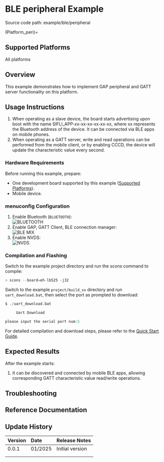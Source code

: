 # BLE peripheral Example

Source code path: example/ble/peripheral

(Platform_peri)=
## Supported Platforms
<!-- Which boards and chip platforms are supported -->
All platforms

## Overview
<!-- Example introduction -->
This example demonstrates how to implement GAP peripheral and GATT server functionality on this platform.


## Usage Instructions
<!-- Explain how to use the example, such as which hardware pins to connect to observe waveforms, compilation and flashing can reference related documentation.
For rt_device examples, also list the configuration switches used in this example, for example PWM example uses PWM1, need to enable PWM1 in onchip menu -->
1. When operating as a slave device, the board starts advertising upon boot with the name SIFLI_APP-xx-xx-xx-xx-xx-xx, where xx represents the Bluetooth address of the device. It can be connected via BLE apps on mobile phones.
2. When operating as a GATT server, write and read operations can be performed from the mobile client, or by enabling CCCD, the device will update the characteristic value every second.


### Hardware Requirements
Before running this example, prepare:
+ One development board supported by this example ([Supported Platforms](#Platform_peri)).
+ Mobile device.

### menuconfig Configuration
1. Enable Bluetooth (`BLUETOOTH`):\
![BLUETOOTH](./assets/bluetooth.png)
2. Enable GAP, GATT Client, BLE connection manager:\
![BLE MIX](./assets/gap_gatt_ble_cm.png)
3. Enable NVDS:\
![NVDS](./assets/bt_nvds.png)


### Compilation and Flashing
Switch to the example project directory and run the scons command to compile:
```c
> scons --board=eh-lb525 -j32
```
Switch to the example `project/build_xx` directory and run `uart_download.bat`, then select the port as prompted to download:
```c
$ ./uart_download.bat

     Uart Download

please input the serial port num:5
```
For detailed compilation and download steps, please refer to the [Quick Start Guide](/quickstart/get-started.md).

## Expected Results
<!-- Describe the expected results of running the example, such as which LEDs will light up, what logs will be printed, to help users determine if the example is running normally. Results can be explained step by step in conjunction with the code -->
After the example starts:
1. It can be discovered and connected by mobile BLE apps, allowing corresponding GATT characteristic value read/write operations.


## Troubleshooting


## Reference Documentation
<!-- For rt_device examples, RT-Thread official documentation provides detailed explanations. Web links can be added here, for example, refer to RT-Thread's [RTC Documentation](https://www.rt-thread.org/document/site/#/rt-thread-version/rt-thread-standard/programming-manual/device/rtc/rtc) -->

## Update History
|Version |Date   |Release Notes |
|:---|:---|:---|
|0.0.1 |01/2025 |Initial version |
| | | |
| | | |
